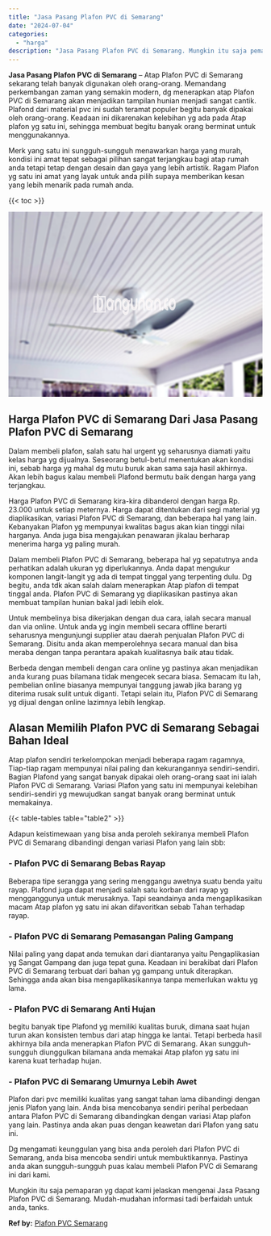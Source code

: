 ```yaml
---
title: "Jasa Pasang Plafon PVC di Semarang"
date: "2024-07-04"
categories: 
  - "harga"
description: "Jasa Pasang Plafon PVC di Semarang. Mungkin itu saja pemaparan yg dapat kami jelaskan mengenai Jasa Pasang Plafon PVC di Semarang. Mudah-mudahan informasi ta..."
---
```


**Jasa Pasang Plafon PVC di Semarang** – Atap Plafon PVC di Semarang sekarang telah banyak digunakan oleh orang-orang. Memandang perkembangan zaman yang semakin modern, dg menerapkan atap Plafon PVC di Semarang akan menjadikan tampilan hunian menjadi sangat cantik. Plafond dari material pvc ini sudah teramat populer begitu banyak dipakai oleh orang-orang. Keadaan ini dikarenakan kelebihan yg ada pada Atap plafon yg satu ini, sehingga membuat begitu banyak orang berminat untuk menggunakannya.

Merk yang satu ini sungguh-sungguh menawarkan harga yang murah, kondisi ini amat tepat sebagai pilihan sangat terjangkau bagi atap rumah anda tetapi tetap dengan desain dan gaya yang lebih artistik. Ragam Plafon yg satu ini amat yang layak untuk anda pilih supaya memberikan kesan yang lebih menarik pada rumah anda.

{{< toc >}}

![Jasa Pasang Plafon PVC di Semarang](/images/flafond-pvc-murah30.png)

## Harga Plafon PVC di Semarang Dari Jasa Pasang Plafon PVC di Semarang

Dalam membeli plafon, salah satu hal urgent yg seharusnya diamati yaitu kelas harga yg dijualnya. Seseorang betul-betul menentukan akan kondisi ini, sebab harga yg mahal dg mutu buruk akan sama saja hasil akhirnya. Akan lebih bagus kalau membeli Plafond bermutu baik dengan harga yang terjangkau.

Harga Plafon PVC di Semarang kira-kira dibanderol dengan harga Rp. 23.000 untuk setiap meternya. Harga dapat ditentukan dari segi material yg diaplikasikan, variasi Plafon PVC di Semarang, dan beberapa hal yang lain. Kebanyakan Plafon yg mempunyai kwalitas bagus akan kian tinggi nilai harganya. Anda juga bisa mengajukan penawaran jikalau berharap menerima harga yg paling murah.

Dalam membeli Plafon PVC di Semarang, beberapa hal yg sepatutnya anda perhatikan adalah ukuran yg diperlukannya. Anda dapat mengukur komponen langit-langit yg ada di tempat tinggal yang terpenting dulu. Dg begitu, anda tdk akan salah dalam menerapkan Atap plafon di tempat tinggal anda. Plafon PVC di Semarang yg diaplikasikan pastinya akan membuat tampilan hunian bakal jadi lebih elok.

Untuk membelinya bisa dikerjakan dengan dua cara, ialah secara manual dan via online. Untuk anda yg ingin membeli secara offline berarti seharusnya mengunjungi supplier atau daerah penjualan Plafon PVC di Semarang. Disitu anda akan memperolehnya secara manual dan bisa meraba dengan tanpa perantara apakah kualitasnya baik atau tidak.

Berbeda dengan membeli dengan cara online yg pastinya akan menjadikan anda kurang puas bilamana tidak mengecek secara biasa. Semacam itu lah, pembelian online biasanya mempunyai tanggung jawab jika barang yg diterima rusak sulit untuk diganti. Tetapi selain itu, Plafon PVC di Semarang yg dijual dengan online lazimnya lebih lengkap.

## Alasan Memilih Plafon PVC di Semarang Sebagai Bahan Ideal

Atap plafon sendiri terkelompokan menjadi beberapa ragam ragamnya, Tiap-tiap ragam mempunyai nilai paling dan kekurangannya sendiri-sendiri. Bagian Plafond yang sangat banyak dipakai oleh orang-orang saat ini ialah Plafon PVC di Semarang. Variasi Plafon yang satu ini mempunyai kelebihan sendiri-sendiri yg mewujudkan sangat banyak orang berminat untuk memakainya.

{{< table-tables table="table2" >}}

Adapun keistimewaan yang bisa anda peroleh sekiranya membeli Plafon PVC di Semarang dibandingi dengan variasi Plafon yang lain sbb:

### \- Plafon PVC di Semarang Bebas Rayap

Beberapa tipe serangga yang sering menggangu awetnya suatu benda yaitu rayap. Plafond juga dapat menjadi salah satu korban dari rayap yg mengganggunya untuk merusaknya. Tapi seandainya anda mengaplikasikan macam Atap plafon yg satu ini akan difavoritkan sebab Tahan terhadap rayap.

### \- Plafon PVC di Semarang Pemasangan Paling Gampang

Nilai paling yang dapat anda temukan dari diantaranya yaitu Pengaplikasian yg Sangat Gampang dan juga tepat guna. Keadaan ini berakibat dari Plafon PVC di Semarang terbuat dari bahan yg gampang untuk diterapkan. Sehingga anda akan bisa mengaplikasikannya tanpa memerlukan waktu yg lama.

### \- Plafon PVC di Semarang Anti Hujan

begitu banyak tipe Plafond yg memiliki kualitas buruk, dimana saat hujan turun akan konsisten tembus dari atap hingga ke lantai. Tetapi berbeda hasil akhirnya bila anda menerapkan Plafon PVC di Semarang. Akan sungguh-sungguh diunggulkan bilamana anda memakai Atap plafon yg satu ini karena kuat terhadap hujan.

### \- Plafon PVC di Semarang Umurnya Lebih Awet

Plafon dari pvc memiliki kualitas yang sangat tahan lama dibandingi dengan jenis Plafon yang lain. Anda bisa mencobanya sendiri perihal perbedaan antara Plafon PVC di Semarang dibandingkan dengan variasi Atap plafon yang lain. Pastinya anda akan puas dengan keawetan dari Plafon yang satu ini.

Dg mengamati keunggulan yang bisa anda peroleh dari Plafon PVC di Semarang, anda bisa mencoba sendiri untuk membuktikannya. Pastinya anda akan sungguh-sungguh puas kalau membeli Plafon PVC di Semarang ini dari kami.

Mungkin itu saja pemaparan yg dapat kami jelaskan mengenai Jasa Pasang Plafon PVC di Semarang. Mudah-mudahan informasi tadi berfaidah untuk anda, tanks.

**Ref by:** [Plafon PVC Semarang](https://id.wikipedia.org/wiki/Plafon)
